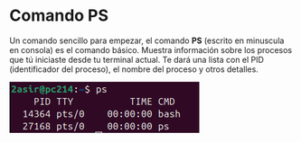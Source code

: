 # Comando PS

Un comando sencillo para empezar, el comando **PS** (escrito en minuscula en consola) es el comando básico. 
Muestra información sobre los procesos que tú iniciaste desde tu terminal actual. 
Te dará una lista con el PID (identificador del proceso), el nombre del proceso y otros detalles.

![comando ps](/img/ps.png)
